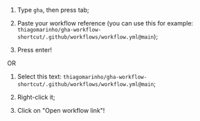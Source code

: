 1. Type `gha`, then press tab;

2. Paste your workflow reference (you can use this for example: `thiagomarinho/gha-workflow-shortcut/.github/workflows/workflow.yml@main`);

3. Press enter!

OR

1. Select this text: `thiagomarinho/gha-workflow-shortcut/.github/workflows/workflow.yml@main`;

2. Right-click it;

3. Click on "Open workflow link"!